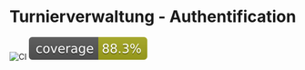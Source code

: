 # Turnierverwaltung - Authentification

![CI](https://github.com/H3nSte1n/turnierverwaltung-api_auth/workflows/CI/badge.svg) ![coverage](https://github.com/H3nSte1n/turnierverwaltung-api_auth/blob/main/.github/badges/jacoco.svg)
